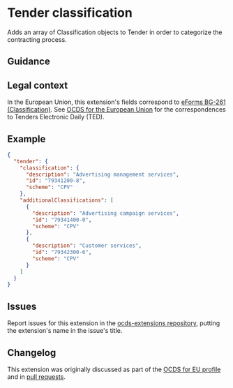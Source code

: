 # Tender classification 

Adds an array of Classification objects to Tender in order to categorize the contracting process.

## Guidance

## Legal context

In the European Union, this extension's fields correspond to [eForms BG-261 (Classification)](https://github.com/eForms/eForms). See [OCDS for the European Union](http://standard.open-contracting.org/profiles/eu/master/en/) for the correspondences to Tenders Electronic Daily (TED).

## Example


```json
{
  "tender": {
    "classification": {
      "description": "Advertising management services",
      "id": "79341200-8",
      "scheme": "CPV"
    },
    "additionalClassifications": [
      {
        "description": "Advertising campaign services",
        "id": "79341400-0",
        "scheme": "CPV"
      },
      {
        "description": "Customer services",
        "id": "79342300-6",
        "scheme": "CPV"
      }
    ]
  }
}
```

## Issues

Report issues for this extension in the [ocds-extensions repository](https://github.com/open-contracting/ocds-extensions/issues), putting the extension's name in the issue's title.

## Changelog

This extension was originally discussed as part of the [OCDS for EU profile](https://github.com/open-contracting-extensions/european-union/issues) and in [pull requests](https://github.com/open-contracting-extensions/ocds_tenderClassification_extension/pulls?q=is%3Apr+is%3Aclosed).
